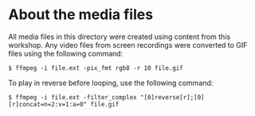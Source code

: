 # About the media files

All media files in this directory were created using content from this workshop. Any video files from screen recordings were converted to GIF files using the following command:

```shell
$ ffmpeg -i file.ext -pix_fmt rgb8 -r 10 file.gif
```

To play in reverse before looping, use the following command:

```shell
$ ffmpeg -i file.ext -filter_complex "[0]reverse[r];[0][r]concat=n=2:v=1:a=0" file.gif
```
